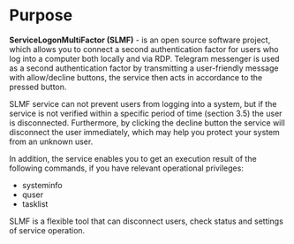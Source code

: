 # Purpose

****ServiceLogonMultiFactor (SLMF)**** - is an open source software project, which allows you to connect a second authentication factor for users who log into a computer both locally and via RDP. Telegram messenger is used as a second authentication factor by transmitting a user-friendly message with allow/decline buttons, the service then acts in accordance to the pressed button.

SLMF service can not prevent users from logging into a system, but if the service is not verified within a specific period of time (section 3.5) the user is disconnected. Furthermore, by clicking the decline button the service will disconnect the user immediately, which may help you protect your system from an unknown user.

In addition, the service enables you to get an execution result of the following commands, if you have relevant operational privileges:

* systeminfo
* quser 
* tasklist

SLMF is a flexible tool that can disconnect users, check status and settings of service operation.
